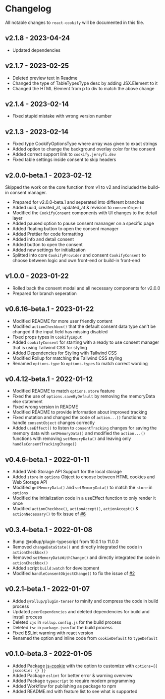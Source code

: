 # Changelog

All notable changes to `react-cookify` will be documented in this file.

## v2.1.8 - 2023-04-24

* Updated dependencies

## v2.1.7 - 2023-02-25

* Deleted preview text in Readme
* Changed the type of TableTypesType desc by adding JSX.Element to it
* Changed the HTML Element from p to div to match the above change

## v2.1.4 - 2023-02-14

* Fixed stupid mistake with wrong version number

## v2.1.3 - 2023-02-14

* Fixed type CookifyOptionsType where array was given to exact strings
* Added option to change the background overlay color for the consent
* Added correct support link to `cookify.jersyfi.dev`
* Fixed table settings inside consent to skip headers 

## v2.0.0-beta.1 - 2023-02-12

Skipped the work on the core function from v1 to v2 and included the build-in consent manager.

* Prepared for v2.0.0-beta.1 and seperated into different branches
* Added uuid, created_at, updated_at & revision to `consentObject`
* Modified the `CookifyConsent` components with UI changes to the detail layer
* Added paused option to pause consent mananger on a specific page
* Added floating button to open the consent manager
* Added Prettier for code formatting
* Added info and detail consent
* Added button to open the consent
* Added new settings for initialization
* Splitted into core `CookifyProvider` and consent `CookifyConsent` to choose between logic and own front-end or build-in front-end

## v1.0.0 - 2023-01-22

* Rolled back the consent modal and all necessary components for v2.0.0
* Prepared for branch seperation

## v0.6.16-beta.1 - 2023-01-22

* Modified README for more user friendly content
* Modified `actionCheckbox()` that the default consent data type can't be changed if the input field has missing disabled
* Fixed props types in `CookifyInput`
* Added `cookifyConsent` for starting with a ready to use consent manager that is using Tailwind CSS for styling
* Added Dependencies for Styling with Tailwind CSS
* Modified Rollup for matching the Tailwind CSS styling
* Renamed `options.type` to `options.types` to match correct wording

## v0.4.12-beta.1 - 2022-01-12

* Modified README to match `options.store` feature
* Fixed the use of `options.saveByDefault` by removing the memoryData else statement
* Fixed wrong version in README
* Modified README to provide information about improved tracking
* Fixed mutation and changed the code of `action...()` functions to handle `consentObject` changes correctly
* Added `useEffect()` to listen to `consentTracking` changes for saving the memory data with `setMemoryData()` and modified the `action...()` functions with removing `setMemoryData()` and leaving only `handleConsentTrackingChange()`

## v0.4.6-beta.1 - 2022-01-11

* Added Web Storage API Support for the local storage
* Added `store` in `options` Object to choose between HTML cookies and Web Storage API
* Modified `getMemoryData()` and `setMemoryData()` to match the `store` in `options`
* Modified the initialization code in a useEffect function to only render it once
* Modified `actionCheckbox()`, `actionAccept()`, `actionAccept()` & `actionNecessary()` to fix issue of [#6](https://github.com/Jersyfi/react-cookify/issues/6)

## v0.3.4-beta.1 - 2022-01-08

* Bump @rollup/plugin-typescript from 10.0.1 to 11.0.0
* Removed `changeDataState()` and directly integrated the code in `actionCheckbox()`
* Removed `setMemoryDataWithChange()` and directly integrated the code in `actionCheckbox()`
* Added script `build:watch` for development
* Modified `handleConsentObjectChange()` to fix the issue of [#2](https://github.com/Jersyfi/react-cookify/issues/2)

## v0.2.1-beta.1 - 2022-01-07

* Added `@rollup/plugin-terser` to minify and compress the code in build process
* Updated `peerDependencies` and deleted dependencies for build and install process
* Deleted `cjs` in `rollup.config.js` for the build process
* Deleted `tsc` in `package.json` for the build process
* Fixed ESLint warning with react version
* Renamed the option and inline code from `cookieDefault` to `typeDefault`

## v0.1.0-beta.3 - 2022-01-05

* Added Package [js-cookie](https://github.com/js-cookie/js-cookie/) with the option to customize with `options={{ jscookie: {} }}`
* Added Package `eslint` for better error & warning overview
* Added Package `typescript` to require modern programming
* Added Workflow for publishing as package to npm
* Added README.md with feature list to see what is supported
